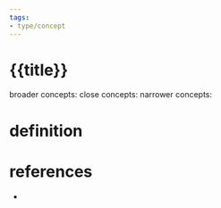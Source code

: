 ```yaml
---
tags:
- type/concept
---
```


# {{title}}
broader concepts: 
close concepts: 
narrower concepts: 

# definition


# references
* 
